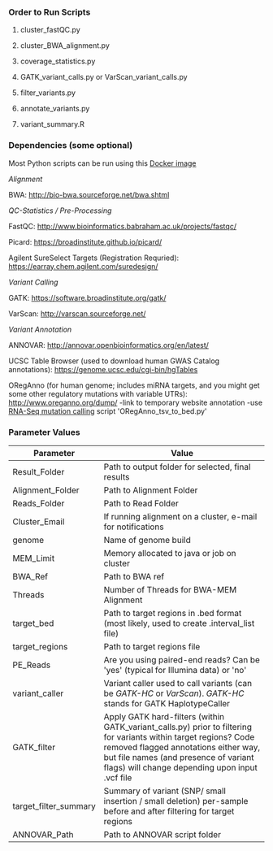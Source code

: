 ### Order to Run Scripts ###

1) cluster_fastQC.py

2) cluster_BWA_alignment.py

3) coverage_statistics.py

4) GATK_variant_calls.py or VarScan_variant_calls.py

5) filter_variants.py

6) annotate_variants.py

7) variant_summary.R


### Dependencies (some optional) ###

Most Python scripts can be run using this [Docker image](https://hub.docker.com/r/cwarden45/dnaseq-dependencies/)

*Alignment*

BWA: http://bio-bwa.sourceforge.net/bwa.shtml

*QC-Statistics / Pre-Processing*

FastQC: http://www.bioinformatics.babraham.ac.uk/projects/fastqc/

Picard: https://broadinstitute.github.io/picard/

Agilent SureSelect Targets (Registration Requried): https://earray.chem.agilent.com/suredesign/

*Variant Calling*

GATK: https://software.broadinstitute.org/gatk/

VarScan: http://varscan.sourceforge.net/

*Variant Annotation*

ANNOVAR: http://annovar.openbioinformatics.org/en/latest/

UCSC Table Browser (used to download human GWAS Catalog annotations): https://genome.ucsc.edu/cgi-bin/hgTables

ORegAnno (for human genome; includes miRNA targets, and you might get some other regulatory mutations with variable UTRs): http://www.oreganno.org/dump/
     -link to temporary website annotation
 -use [RNA-Seq mutation calling](https://github.com/cwarden45/RNAseq_templates/tree/master/Mutation_Workflow) script 'ORegAnno_tsv_to_bed.py'

### Parameter Values ###
| Parameter | Value|
|---|---|
|Result_Folder|Path to output folder for selected, final results|
|Alignment_Folder|Path to Alignment Folder|
|Reads_Folder|Path to Read Folder|
|Cluster_Email|If running alignment on a cluster, e-mail for notifications|
|genome|Name of genome build|
|MEM_Limit|Memory allocated to java or job on cluster|
|BWA_Ref| Path to BWA ref|
|Threads|Number of Threads for BWA-MEM Alignment|
|target_bed|Path to target regions in .bed format (most likely, used to create .interval_list file)|
|target_regions|Path to target regions file|
|PE_Reads|Are you using paired-end reads?  Can be 'yes' (typical for Illumina data) or 'no'|
|variant_caller|Variant caller used to call variants (can be *GATK-HC* or *VarScan*).  *GATK-HC* stands for GATK HaplotypeCaller|
|GATK_filter|Apply GATK hard-filters (within GATK_variant_calls.py) prior to filtering for variants within target regions? Code removed flagged annotations either way, but file names (and presence of variant flags) will change depending upon input .vcf file|
|target_filter_summary|Summary of variant (SNP/ small insertion / small deletion) per-sample before and after filtering for target regions|
|ANNOVAR_Path|Path to ANNOVAR script folder|
